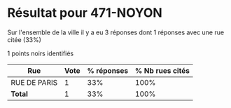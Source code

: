 # Résultat pour 471-NOYON

Sur l'ensemble de la ville il y a eu 3 réponses dont 1 réponses avec une rue citée (33%)

1 points noirs identifiés

| Rue | Vote | % réponses | % Nb rues cités|
|-----|------|------------|----------------|
| RUE DE PARIS | 1 | 33% | 100%|
| **Total** | 1 | 33% | 100%|
